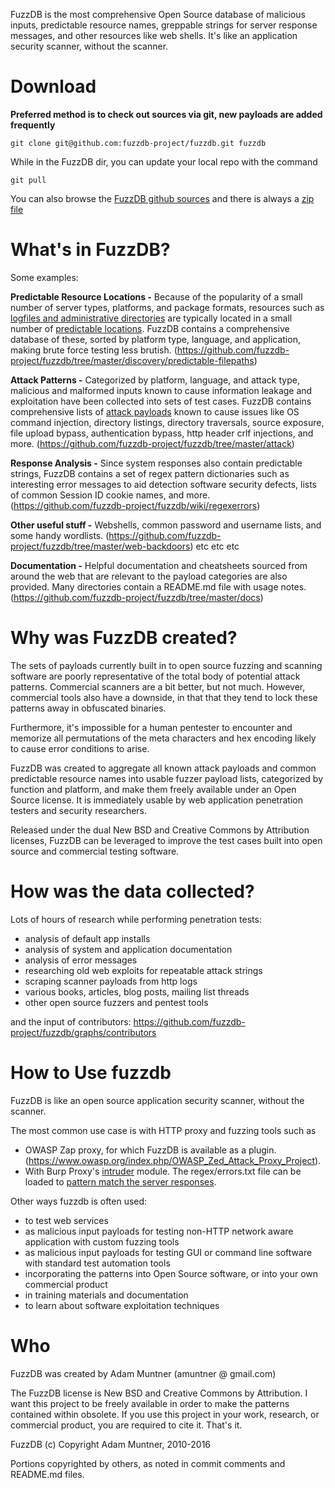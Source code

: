 FuzzDB is the most comprehensive Open Source database of malicious inputs, predictable resource names, greppable strings for server response messages, and other resources like web shells. It's like an application security scanner, without the scanner. 
# Download #

**Preferred method is to check out sources via git, new payloads are added frequently**
```
git clone git@github.com:fuzzdb-project/fuzzdb.git fuzzdb
```

While in the FuzzDB dir, you can update your local repo with the command
```
git pull
```
You can also browse the [FuzzDB github sources](https://github.com/fuzzdb-project/fuzzdb/tree/master) and there is always a [zip file](https://github.com/fuzzdb-project/fuzzdb/archive/master.zip)


# What's in FuzzDB? #
Some examples:

**Predictable Resource Locations -**
Because of the popularity of a small number of server types, platforms, and package formats, resources such as [logfiles and administrative directories](http://www.owasp.org/index.php/Forced_browsing) are typically located in a small number of [predictable locations](http://projects.webappsec.org/Predictable-Resource-Location).
FuzzDB contains a comprehensive database of these, sorted by platform type, language, and application, making brute force testing less brutish.
(https://github.com/fuzzdb-project/fuzzdb/tree/master/discovery/predictable-filepaths)

**Attack Patterns -**
Categorized by platform, language, and attack type, malicious and malformed inputs known to cause information leakage and exploitation have been collected into sets of test cases.
FuzzDB contains comprehensive lists of [attack payloads](https://github.com/fuzzdb-project/fuzzdb/tree/master/attack-payloads) known to cause issues like OS command injection, directory listings, directory traversals, source exposure, file upload bypass, authentication bypass, http header crlf injections, and more.
(https://github.com/fuzzdb-project/fuzzdb/tree/master/attack)

**Response Analysis -**
Since system responses also contain predictable strings, FuzzDB contains a set of regex pattern dictionaries such as interesting error messages to aid detection software security defects, lists of common Session ID cookie names, and more.
(https://github.com/fuzzdb-project/fuzzdb/wiki/regexerrors)

**Other useful stuff -**
Webshells, common password and username lists, and some handy wordlists.
(https://github.com/fuzzdb-project/fuzzdb/tree/master/web-backdoors) etc etc etc

**Documentation -**
Helpful documentation and cheatsheets sourced from around the web that are relevant to the payload categories are also provided. Many directories contain a README.md file with usage notes.
(https://github.com/fuzzdb-project/fuzzdb/tree/master/docs)


# Why was FuzzDB created? #

The sets of payloads currently built in to open source fuzzing and scanning software are poorly representative of the total body of potential attack patterns. Commercial scanners are a bit better, but not much. However, commercial tools also have a downside, in that that they tend to lock these patterns away in obfuscated binaries.

Furthermore, it's impossible for a human pentester to encounter and memorize all permutations of the meta characters and hex encoding likely to cause error conditions to arise.

FuzzDB was created to aggregate all known attack payloads and common predictable resource names into usable fuzzer payload lists, categorized by function and platform, and make them freely available under an Open Source license. It is immediately usable by web application penetration testers and security researchers.

Released under the dual New BSD and Creative Commons by Attribution licenses, FuzzDB can be leveraged to improve the test cases built into open source and commercial testing software.


# How was the data collected? #

Lots of hours of research while performing penetration tests:
  * analysis of default app installs
  * analysis of system and application documentation
  * analysis of error messages
  * researching old web exploits for repeatable attack strings
  * scraping scanner payloads from  http logs
  * various books, articles, blog posts, mailing list threads
  * other open source fuzzers and pentest tools

and the input of contributors: https://github.com/fuzzdb-project/fuzzdb/graphs/contributors


# How to Use fuzzdb #

FuzzDB is like an open source application security scanner, without the scanner.

The most common use case is with HTTP proxy and fuzzing tools such as 
  * OWASP Zap proxy, for which FuzzDB is available as a plugin. (https://www.owasp.org/index.php/OWASP_Zed_Attack_Proxy_Project). 
  * With Burp Proxy's [intruder](http://portswigger.net/intruder/) module. The regex/errors.txt file can be loaded to [pattern match the server responses](https://github.com/fuzzdb-project/fuzzdb/wiki/regexerrors).

Other ways fuzzdb is often used:
  * to test web services
  * as malicious input payloads for testing non-HTTP network aware application with custom fuzzing tools
  * as malicious input payloads for testing GUI or command line software with standard test automation tools
  * incorporating the patterns into Open Source software, or into your own commercial product
  * in training materials and documentation
  * to learn about software exploitation techniques


# Who #

FuzzDB was created by Adam Muntner (amuntner @ gmail.com)

The FuzzDB license is New BSD and Creative Commons by Attribution. I want this project to be freely available in order to make the patterns contained within obsolete. If you use this project in your work, research, or commercial product, you are required to cite it. That's it.

FuzzDB (c) Copyright Adam Muntner, 2010-2016

Portions copyrighted by others, as noted in commit comments and README.md files. 
